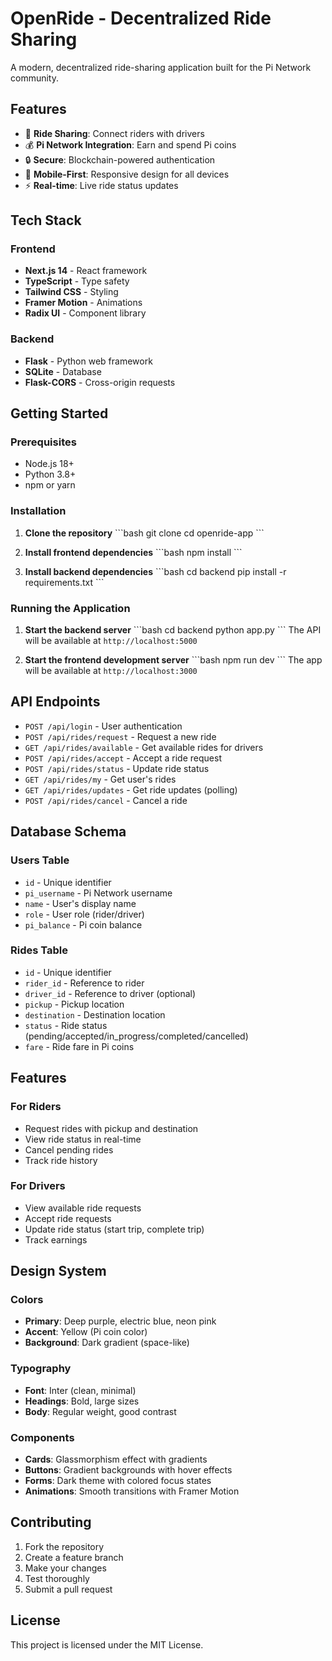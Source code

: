 # OpenRide - Decentralized Ride Sharing

A modern, decentralized ride-sharing application built for the Pi Network community.

## Features

- 🚗 **Ride Sharing**: Connect riders with drivers
- 💰 **Pi Network Integration**: Earn and spend Pi coins
- 🔒 **Secure**: Blockchain-powered authentication
- 📱 **Mobile-First**: Responsive design for all devices
- ⚡ **Real-time**: Live ride status updates

## Tech Stack

### Frontend
- **Next.js 14** - React framework
- **TypeScript** - Type safety
- **Tailwind CSS** - Styling
- **Framer Motion** - Animations
- **Radix UI** - Component library

### Backend
- **Flask** - Python web framework
- **SQLite** - Database
- **Flask-CORS** - Cross-origin requests

## Getting Started

### Prerequisites
- Node.js 18+
- Python 3.8+
- npm or yarn

### Installation

1. **Clone the repository**
   \`\`\`bash
   git clone <repository-url>
   cd openride-app
   \`\`\`

2. **Install frontend dependencies**
   \`\`\`bash
   npm install
   \`\`\`

3. **Install backend dependencies**
   \`\`\`bash
   cd backend
   pip install -r requirements.txt
   \`\`\`

### Running the Application

1. **Start the backend server**
   \`\`\`bash
   cd backend
   python app.py
   \`\`\`
   The API will be available at `http://localhost:5000`

2. **Start the frontend development server**
   \`\`\`bash
   npm run dev
   \`\`\`
   The app will be available at `http://localhost:3000`

## API Endpoints

- `POST /api/login` - User authentication
- `POST /api/rides/request` - Request a new ride
- `GET /api/rides/available` - Get available rides for drivers
- `POST /api/rides/accept` - Accept a ride request
- `POST /api/rides/status` - Update ride status
- `GET /api/rides/my` - Get user's rides
- `GET /api/rides/updates` - Get ride updates (polling)
- `POST /api/rides/cancel` - Cancel a ride

## Database Schema

### Users Table
- `id` - Unique identifier
- `pi_username` - Pi Network username
- `name` - User's display name
- `role` - User role (rider/driver)
- `pi_balance` - Pi coin balance

### Rides Table
- `id` - Unique identifier
- `rider_id` - Reference to rider
- `driver_id` - Reference to driver (optional)
- `pickup` - Pickup location
- `destination` - Destination location
- `status` - Ride status (pending/accepted/in_progress/completed/cancelled)
- `fare` - Ride fare in Pi coins

## Features

### For Riders
- Request rides with pickup and destination
- View ride status in real-time
- Cancel pending rides
- Track ride history

### For Drivers
- View available ride requests
- Accept ride requests
- Update ride status (start trip, complete trip)
- Track earnings

## Design System

### Colors
- **Primary**: Deep purple, electric blue, neon pink
- **Accent**: Yellow (Pi coin color)
- **Background**: Dark gradient (space-like)

### Typography
- **Font**: Inter (clean, minimal)
- **Headings**: Bold, large sizes
- **Body**: Regular weight, good contrast

### Components
- **Cards**: Glassmorphism effect with gradients
- **Buttons**: Gradient backgrounds with hover effects
- **Forms**: Dark theme with colored focus states
- **Animations**: Smooth transitions with Framer Motion

## Contributing

1. Fork the repository
2. Create a feature branch
3. Make your changes
4. Test thoroughly
5. Submit a pull request

## License

This project is licensed under the MIT License.
